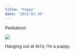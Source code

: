 ```yaml
---
title: "Puppy"
date: "2013-03-30"
---
```


Peekaboo!

![](images/fceb2f9c4b2deebfc0d4101095ba324983bb3932.jpg)

Hanging out at Ari’s; I’m a puppy.
